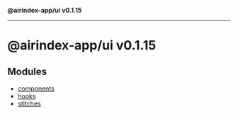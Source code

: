 **@airindex-app/ui v0.1.15**

***

# @airindex-app/ui v0.1.15

## Modules

- [components](components/README.md)
- [hooks](hooks/README.md)
- [stitches](stitches/README.md)
